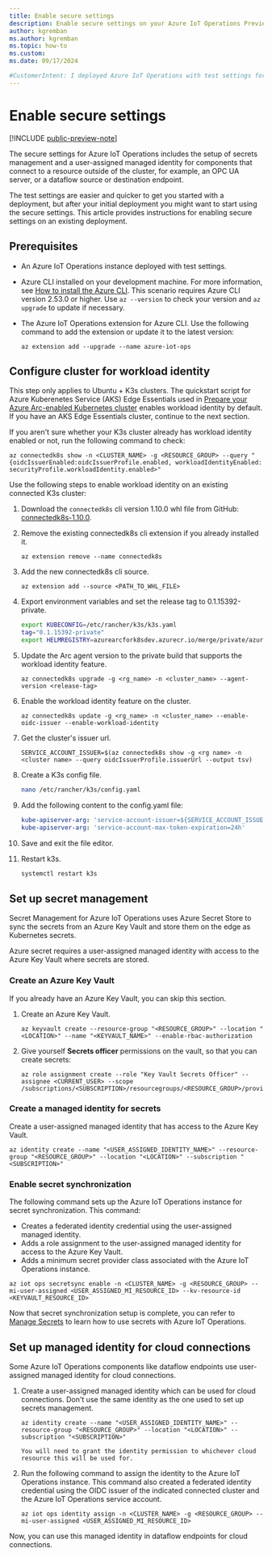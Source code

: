 ```yaml
---
title: Enable secure settings
description: Enable secure settings on your Azure IoT Operations Preview deployment by configuring an Azure Key Vault and enabling workload identities.
author: kgremban
ms.author: kgremban
ms.topic: how-to
ms.custom: 
ms.date: 09/17/2024

#CustomerIntent: I deployed Azure IoT Operations with test settings for the quickstart scenario, now I want to enable secure settings to use the full feature set.
---
```


# Enable secure settings

[!INCLUDE [public-preview-note](../includes/public-preview-note.md)]

The secure settings for Azure IoT Operations includes the setup of secrets management and a user-assigned managed identity for components that connect to a resource outside of the cluster, for example, an OPC UA server, or a dataflow source or destination endpoint. 

The test settings are easier and quicker to get you started with a deployment, but after your initial deployment you might want to start using the secure settings. This article provides instructions for enabling secure settings on an existing deployment.

## Prerequisites

* An Azure IoT Operations instance deployed with test settings.

* Azure CLI installed on your development machine. For more information, see [How to install the Azure CLI](/cli/azure/install-azure-cli). This scenario requires Azure CLI version 2.53.0 or higher. Use `az --version` to check your version and `az upgrade` to update if necessary.

* The Azure IoT Operations extension for Azure CLI. Use the following command to add the extension or update it to the latest version:

  ```azurecli
  az extension add --upgrade --name azure-iot-ops
  ```

## Configure cluster for workload identity

This step only applies to Ubuntu + K3s clusters. The quickstart script for Azure Kuberenetes Service (AKS) Edge Essentials used in [Prepare your Azure Arc-enabled Kubernetes cluster](./howto-prepare-cluster.md) enables workload identity by default. If you have an AKS Edge Essentials cluster, continue to the next section.

If you aren't sure whether your K3s cluster already has workload identity enabled or not, run the following command to check:

```azurecli-interactive
az connectedk8s show -n <CLUSTER_NAME> -g <RESOURCE_GROUP> --query "{oidcIssuerEnabled:oidcIssuerProfile.enabled, workloadIdentityEnabled: securityProfile.workloadIdentity.enabled>"
```

Use the following steps to enable workload identity on an existing connected K3s cluster:

1. Download the `connectedk8s` cli version 1.10.0 whl file from GitHub: [connectedk8s-1.10.0](https://github.com/AzureArcForKubernetes/azure-cli-extensions/blob/connectedk8s/public/cli-extensions/connectedk8s-1.10.0-py2.py3-none-any.whl).

1. Remove the existing connectedk8s cli extension if you already installed it.

   ```azurecli
   az extension remove --name connectedk8s 
   ```

1. Add the new connectedk8s cli source.

   ```azurecli
   az extension add --source <PATH_TO_WHL_FILE>
   ```

1. Export environment variables and set the release tag to 0.1.15392-private.

   ```bash
   export KUBECONFIG=/etc/rancher/k3s/k3s.yaml 
   tag="0.1.15392-private" 
   export HELMREGISTRY=azurearcfork8sdev.azurecr.io/merge/private/azure-arc-k8sagents:${tag}
   ```
 
1. Update the Arc agent version to the private build that supports the workload identity feature.

   ```azurecli
   az connectedk8s upgrade -g <rg_name> -n <cluster_name> --agent-version <release-tag> 
   ```

1. Enable the workload identity feature on the cluster.

   ```azurecli
   az connectedk8s update -g <rg_name> -n <cluster_name> --enable-oidc-issuer --enable-workload-identity 
   ```

1. Get the cluster's issuer url.

   ```azurecli
   SERVICE_ACCOUNT_ISSUER=$(az connectedk8s show -g <rg name> -n <cluster name> --query oidcIssuerProfile.issuerUrl --output tsv) 
   ```

1. Create a K3s config file.

   ```bash
   nano /etc/rancher/k3s/config.yaml
   ```

1. Add the following content to the config.yaml file:

   ```yml
   kube-apiserver-arg: 'service-account-issuer=${SERVICE_ACCOUNT_ISSUER}' 
   kube-apiserver-arg: 'service-account-max-token-expiration=24h' 
   ```

1. Save and exit the file editor.

1. Restart k3s.

   ```bash
   systemctl restart k3s 
   ```

## Set up secret management

Secret Management for Azure IoT Operations uses Azure Secret Store to sync the secrets from an Azure Key Vault and store them on the edge as Kubernetes secrets.  

Azure secret requires a user-assigned managed identity with access to the Azure Key Vault where secrets are stored.

### Create an Azure Key Vault

If you already have an Azure Key Vault, you can skip this section.

1. Create an Azure Key Vault.

   ```azurecli
   az keyvault create --resource-group "<RESOURCE_GROUP>" --location "<LOCATION>" --name "<KEYVAULT_NAME>" --enable-rbac-authorization 
   ```

1. Give yourself **Secrets officer** permissions on the vault, so that you can create secrets:

   ```azurecli
   az role assignment create --role "Key Vault Secrets Officer" --assignee <CURRENT_USER> --scope /subscriptions/<SUBSCRIPTION>/resourcegroups/<RESOURCE_GROUP>/providers/Microsoft.KeyVault/vaults/<KEYVAULT_NAME> 
   ```

### Create a managed identity for secrets

Create a user-assigned managed identity that has access to the Azure Key Vault.

```azurecli
az identity create --name "<USER_ASSIGNED_IDENTITY_NAME>" --resource-group "<RESOURCE_GROUP>" --location "<LOCATION>" --subscription "<SUBSCRIPTION>" 
```

### Enable secret synchronization

The following command sets up the Azure IoT Operations instance for secret synchronization. This command:

* Creates a federated identity credential using the user-assigned managed identity.
* Adds a role assignment to the user-assigned managed identity for access to the Azure Key Vault.
* Adds a minimum secret provider class associated with the Azure IoT Operations instance.

```azurecli
az iot ops secretsync enable -n <CLUSTER_NAME> -g <RESOURCE_GROUP> --mi-user-assigned <USER_ASSIGNED_MI_RESOURCE_ID> --kv-resource-id <KEYVAULT_RESOURCE_ID>
```

Now that secret synchronization setup is complete, you can refer to [Manage Secrets](./howto-manage-secrets.md) to learn how to use secrets with Azure IoT Operations.

## Set up managed identity for cloud connections

Some Azure IoT Operations components like dataflow endpoints use user-assigned managed identity for cloud connections.  

1. Create a user-assigned managed identity which can be used for cloud connections. Don't use the same identity as the one used to set up secrets management.

   ```azurecli
   az identity create --name "<USER_ASSIGNED_IDENTITY_NAME>" --resource-group "<RESOURCE_GROUP>" --location "<LOCATION>" --subscription "<SUBSCRIPTION>" 

   You will need to grant the identity permission to whichever cloud resource this will be used for. 

1. Run the following command to assign the identity to the Azure IoT Operations instance. This command also created a federated identity credential using the OIDC issuer of the indicated connected cluster and the Azure IoT Operations service account.

   ```azurecli
   az iot ops identity assign -n <CLUSTER_NAME> -g <RESOURCE_GROUP> --mi-user-assigned <USER_ASSIGNED_MI_RESOURCE_ID>
   ```

Now, you can use this managed identity in dataflow endpoints for cloud connections.
